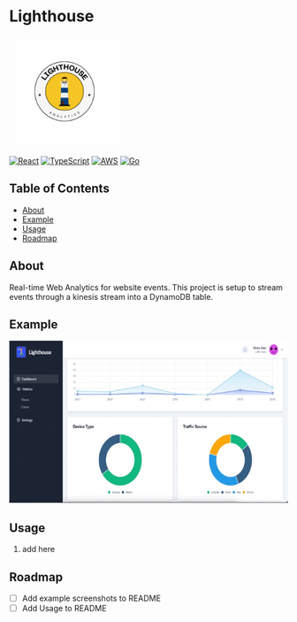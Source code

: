 # Lighthouse

<img src="hero.png" alt="Logo" width="200" height="200">

[![React](https://img.shields.io/badge/react-16.14.0-blue.svg)](https://reactjs.org/)
[![TypeScript](https://img.shields.io/badge/typescript-4.2.4-blue.svg)](https://www.typescriptlang.org/)
[![AWS](https://img.shields.io/badge/aws-%F0%9F%9B%A0-orange)](https://aws.amazon.com/)
[![Go](https://img.shields.io/badge/go-1.16-blue.svg)](https://golang.org/)

## Table of Contents

- [About](#about)
- [Example](#example)
- [Usage](#usage)
- [Roadmap](#usage)

## About

Real-time Web Analytics for website events. This project is setup to stream events through a kinesis stream into a DynamoDB table.

## Example

<img src="example.jpg" alt="Logo" width="600" height="293">

## Usage

1. add here

## Roadmap

- [ ] Add example screenshots to README
- [ ] Add Usage to README
